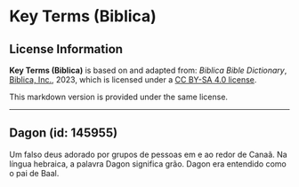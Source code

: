 # Key Terms (Biblica)

## License Information

**Key Terms (Biblica)** is based on and adapted from: _Biblica Bible Dictionary_, [Biblica, Inc.](https://www.biblica.com/), 2023, which is licensed under a [CC BY-SA 4.0 license](https://creativecommons.org/licenses/by-sa/4.0/legalcode.en).

This markdown version is provided under the same license.



--------------------------------

## Dagon (id: 145955)

Um falso deus adorado por grupos de pessoas em e ao redor de Canaã. Na língua hebraica, a palavra Dagon significa grão. Dagon era entendido como o pai de Baal.


